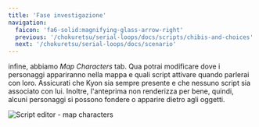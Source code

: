 ```yaml
---
title: 'Fase investigazione'
navigation:
  faicon: 'fa6-solid:magnifying-glass-arrow-right'
  previous: '/chokuretsu/serial-loops/docs/scripts/chibis-and-choices'
  next: '/chokuretsu/serial-loops/docs/scenario'
---
```


infine, abbiamo _Map Characters_ tab. Qua potrai modificare dove i personaggi appariranno nella mappa e quali script attivare quando parlerai con loro.
Assicurati che Kyon sia sempre presente e che nessuno script sia associato con lui. Inoltre, l'anteprima non renderizza per bene, quindi, alcuni personaggi
si possono fondere o apparire dietro agli oggetti.

![Script editor - map characters](/images/chokuretsu/serial-loops/script-map-characters.png)